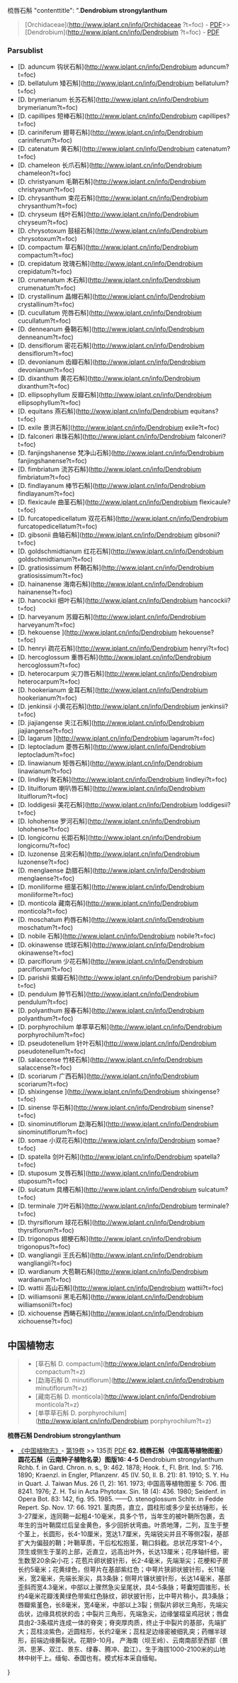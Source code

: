 梳唇石斛   "contenttitle": ".**Dendrobium strongylanthum**

> [Orchidaceae](http://www.iplant.cn/info/Orchidaceae ?t=foc) - [PDF](http://iplant.cn/foc/pdf/Orchidaceae.pdf)>>[Dendrobium](http://www.iplant.cn/info/Dendrobium ?t=foc) - [PDF](http://www.iplant.cn/foc/pdf/Dendrobium.pdf)

### Parsublist

* [D.  aduncum  钩状石斛](http://www.iplant.cn/info/Dendrobium aduncum?t=foc)
* [D.  bellatulum  矮石斛](http://www.iplant.cn/info/Dendrobium bellatulum?t=foc)
* [D.  brymerianum  长苏石斛](http://www.iplant.cn/info/Dendrobium brymerianum?t=foc)
* [D.  capillipes  短棒石斛](http://www.iplant.cn/info/Dendrobium capillipes?t=foc)
* [D.  cariniferum  翅萼石斛](http://www.iplant.cn/info/Dendrobium cariniferum?t=foc)
* [D.  catenatum  黄石斛](http://www.iplant.cn/info/Dendrobium catenatum?t=foc)
* [D.  chameleon  长爪石斛](http://www.iplant.cn/info/Dendrobium chameleon?t=foc)
* [D.  christyanum  毛鞘石斛](http://www.iplant.cn/info/Dendrobium christyanum?t=foc)
* [D.  chrysanthum  束花石斛](http://www.iplant.cn/info/Dendrobium chrysanthum?t=foc)
* [D.  chryseum  线叶石斛](http://www.iplant.cn/info/Dendrobium chryseum?t=foc)
* [D.  chrysotoxum  鼓槌石斛](http://www.iplant.cn/info/Dendrobium chrysotoxum?t=foc)
* [D.  compactum  草石斛](http://www.iplant.cn/info/Dendrobium compactum?t=foc)
* [D.  crepidatum  玫瑰石斛](http://www.iplant.cn/info/Dendrobium crepidatum?t=foc)
* [D.  crumenatum  木石斛](http://www.iplant.cn/info/Dendrobium crumenatum?t=foc)
* [D.  crystallinum  晶帽石斛](http://www.iplant.cn/info/Dendrobium crystallinum?t=foc)
* [D.  cucullatum  兜唇石斛](http://www.iplant.cn/info/Dendrobium cucullatum?t=foc)
* [D.  denneanum  叠鞘石斛](http://www.iplant.cn/info/Dendrobium denneanum?t=foc)
* [D.  densiflorum  密花石斛](http://www.iplant.cn/info/Dendrobium densiflorum?t=foc)
* [D.  devonianum  齿瓣石斛](http://www.iplant.cn/info/Dendrobium devonianum?t=foc)
* [D.  dixanthum  黄花石斛](http://www.iplant.cn/info/Dendrobium dixanthum?t=foc)
* [D.  ellipsophyllum  反瓣石斛](http://www.iplant.cn/info/Dendrobium ellipsophyllum?t=foc)
* [D.  equitans  燕石斛](http://www.iplant.cn/info/Dendrobium equitans?t=foc)
* [D.  exile  景洪石斛](http://www.iplant.cn/info/Dendrobium exile?t=foc)
* [D.  falconeri  串珠石斛](http://www.iplant.cn/info/Dendrobium falconeri?t=foc)
* [D.  fanjingshanense  梵净山石斛](http://www.iplant.cn/info/Dendrobium fanjingshanense?t=foc)
* [D.  fimbriatum  流苏石斛](http://www.iplant.cn/info/Dendrobium fimbriatum?t=foc)
* [D.  findlayanum  棒节石斛](http://www.iplant.cn/info/Dendrobium findlayanum?t=foc)
* [D.  flexicaule  曲茎石斛](http://www.iplant.cn/info/Dendrobium flexicaule?t=foc)
* [D.  furcatopedicellatum  双花石斛](http://www.iplant.cn/info/Dendrobium furcatopedicellatum?t=foc)
* [D.  gibsonii  曲轴石斛](http://www.iplant.cn/info/Dendrobium gibsonii?t=foc)
* [D.  goldschmidtianum  红花石斛](http://www.iplant.cn/info/Dendrobium goldschmidtianum?t=foc)
* [D.  gratiosissimum  杯鞘石斛](http://www.iplant.cn/info/Dendrobium gratiosissimum?t=foc)
* [D.  hainanense  海南石斛](http://www.iplant.cn/info/Dendrobium hainanense?t=foc)
* [D.  hancockii  细叶石斛](http://www.iplant.cn/info/Dendrobium hancockii?t=foc)
* [D.  harveyanum  苏瓣石斛](http://www.iplant.cn/info/Dendrobium harveyanum?t=foc)
* [D.  hekouense  ](http://www.iplant.cn/info/Dendrobium hekouense?t=foc)
* [D.  henryi  疏花石斛](http://www.iplant.cn/info/Dendrobium henryi?t=foc)
* [D.  hercoglossum  重唇石斛](http://www.iplant.cn/info/Dendrobium hercoglossum?t=foc)
* [D.  heterocarpum  尖刀唇石斛](http://www.iplant.cn/info/Dendrobium heterocarpum?t=foc)
* [D.  hookerianum  金耳石斛](http://www.iplant.cn/info/Dendrobium hookerianum?t=foc)
* [D.  jenkinsii  小黄花石斛](http://www.iplant.cn/info/Dendrobium jenkinsii?t=foc)
* [D.  jiajiangense  夹江石斛](http://www.iplant.cn/info/Dendrobium jiajiangense?t=foc)
* [D.  lagarum  ](http://www.iplant.cn/info/Dendrobium lagarum?t=foc)
* [D.  leptocladum  菱唇石斛](http://www.iplant.cn/info/Dendrobium leptocladum?t=foc)
* [D.  linawianum  矩唇石斛](http://www.iplant.cn/info/Dendrobium linawianum?t=foc)
* [D.  lindleyi  聚石斛](http://www.iplant.cn/info/Dendrobium lindleyi?t=foc)
* [D.  lituiflorum  喇叭唇石斛](http://www.iplant.cn/info/Dendrobium lituiflorum?t=foc)
* [D.  loddigesii  美花石斛](http://www.iplant.cn/info/Dendrobium loddigesii?t=foc)
* [D.  lohohense  罗河石斛](http://www.iplant.cn/info/Dendrobium lohohense?t=foc)
* [D.  longicornu  长距石斛](http://www.iplant.cn/info/Dendrobium longicornu?t=foc)
* [D.  luzonense  吕宋石斛](http://www.iplant.cn/info/Dendrobium luzonense?t=foc)
* [D.  menglaense  勐腊石斛](http://www.iplant.cn/info/Dendrobium menglaense?t=foc)
* [D.  moniliforme  细茎石斛](http://www.iplant.cn/info/Dendrobium moniliforme?t=foc)
* [D.  monticola  藏南石斛](http://www.iplant.cn/info/Dendrobium monticola?t=foc)
* [D.  moschatum  杓唇石斛](http://www.iplant.cn/info/Dendrobium moschatum?t=foc)
* [D.  nobile  石斛](http://www.iplant.cn/info/Dendrobium nobile?t=foc)
* [D.  okinawense  琉球石斛](http://www.iplant.cn/info/Dendrobium okinawense?t=foc)
* [D.  parciflorum  少花石斛](http://www.iplant.cn/info/Dendrobium parciflorum?t=foc)
* [D.  parishii  紫瓣石斛](http://www.iplant.cn/info/Dendrobium parishii?t=foc)
* [D.  pendulum  肿节石斛](http://www.iplant.cn/info/Dendrobium pendulum?t=foc)
* [D.  polyanthum  报春石斛](http://www.iplant.cn/info/Dendrobium polyanthum?t=foc)
* [D.  porphyrochilum  单葶草石斛](http://www.iplant.cn/info/Dendrobium porphyrochilum?t=foc)
* [D.  pseudotenellum  针叶石斛](http://www.iplant.cn/info/Dendrobium pseudotenellum?t=foc)
* [D.  salaccense  竹枝石斛](http://www.iplant.cn/info/Dendrobium salaccense?t=foc)
* [D.  scoriarum  广西石斛](http://www.iplant.cn/info/Dendrobium scoriarum?t=foc)
* [D.  shixingense  ](http://www.iplant.cn/info/Dendrobium shixingense?t=foc)
* [D.  sinense  华石斛](http://www.iplant.cn/info/Dendrobium sinense?t=foc)
* [D.  sinominutiflorum  勐海石斛](http://www.iplant.cn/info/Dendrobium sinominutiflorum?t=foc)
* [D.  somae  小双花石斛](http://www.iplant.cn/info/Dendrobium somae?t=foc)
* [D.  spatella  剑叶石斛](http://www.iplant.cn/info/Dendrobium spatella?t=foc)
* [D.  stuposum  叉唇石斛](http://www.iplant.cn/info/Dendrobium stuposum?t=foc)
* [D.  sulcatum  具槽石斛](http://www.iplant.cn/info/Dendrobium sulcatum?t=foc)
* [D.  terminale  刀叶石斛](http://www.iplant.cn/info/Dendrobium terminale?t=foc)
* [D.  thyrsiflorum  球花石斛](http://www.iplant.cn/info/Dendrobium thyrsiflorum?t=foc)
* [D.  trigonopus  翅梗石斛](http://www.iplant.cn/info/Dendrobium trigonopus?t=foc)
* [D.  wangliangii  王氏石斛](http://www.iplant.cn/info/Dendrobium wangliangii?t=foc)
* [D.  wardianum  大苞鞘石斛](http://www.iplant.cn/info/Dendrobium wardianum?t=foc)
* [D.  wattii  高山石斛](http://www.iplant.cn/info/Dendrobium wattii?t=foc)
* [D.  williamsonii  黑毛石斛](http://www.iplant.cn/info/Dendrobium williamsonii?t=foc)
* [D.  xichouense  西畴石斛](http://www.iplant.cn/info/Dendrobium xichouense?t=foc)

## 中国植物志

> * [草石斛  D.  compactum](http://www.iplant.cn/info/Dendrobium compactum?t=z)
> * [勐海石斛  D.  minutiflorum](http://www.iplant.cn/info/Dendrobium minutiflorum?t=z)
> * [藏南石斛  D.  monticola](http://www.iplant.cn/info/Dendrobium monticola?t=z)
> * [单葶草石斛  D.  porphyrochilum](http://www.iplant.cn/info/Dendrobium porphyrochilum?t=z)

**梳唇石斛 Dendrobium strongylanthum**

* [《中国植物志》](http://www.iplant.cn/frps)- [第19卷](http://www.iplant.cn/frps/vol/19) >> 135页 [PDF](http://www.iplant.cn/frps/pdf/19/135.pdf)
**62. 梳唇石斛（中国高等植物图鉴）圆花石斛（云南种子植物名录）图版16: 4-5**
Dendrobium strongylanthum Rchb. f. in Gard. Chron. n. s., 9: 462. 1878; Hook. f., Fl. Brit. Ind. 5: 716. 1890; Kraenzl. in Engler, Pflanzenr. 45 (IV. 50, II. B. 21): 81. 1910; S. Y. Hu in Quart. J. Taiwan Mus. 26 (1, 2): 161. 1973; 中国高等植物图鉴 5: 706. 图8241. 1976; Z. H. Tsi in Acta Phytotax. Sin. 18 (4): 436. 1980; Seidenf. in Opera Bot. 83: 142, fig. 95. 1985. ——D. stenoglossum Schltr. in Fedde Repert. Sp. Nov. 17: 66. 1921.
茎肉质，直立，圆柱形或多少呈长纺锤形，长3-27厘米，连同鞘一起粗4-10毫米，具多个节，当年生的被叶鞘所包裹，去年生的当叶鞘腐烂后呈金黄色，多少回折状弯曲。叶质地薄，二列，互生于整个茎上，长圆形，长4-10厘米，宽达1.7厘米，先端锐尖并且不等侧2裂，基部扩大为偏鼓的鞘；叶鞘草质，干后松松抱茎，鞘口斜截。总状花序常1-4个，顶生或侧生于茎的上部，近直立，远高出叶外，长达13厘米；花序轴纤细，密生数至20余朵小花；花苞片卵状披针形，长2-4毫米，先端渐尖；花梗和子房长约5毫米；花黄绿色，但萼片在基部紫红色；中萼片狭卵状披针形，长11毫米，宽2毫米，先端长渐尖，具3条脉；侧萼片镰状披针形，长达14毫米，基部歪斜而宽4.3毫米，中部以上骤然急尖呈尾状，具4-5条脉；萼囊短圆锥形，长约4毫米花瓣浅黄绿色带紫红色脉纹，卵状披针形，比中萼片稍小，具3条脉；唇瓣紫堇色，长8毫米，宽4毫米，中部以上3裂；侧裂片卵状三角形，先端尖齿状，边缘具梳状的齿；中裂片三角形，先端急尖，边缘皱褶呈鸡冠状；唇盘具由2-3条褶片连成一体的脊突；脊突厚肉质，终止于中裂片的基部，先端扩大；蕊柱淡紫色，近圆柱形，长约2毫米；蕊柱足边缘密被细乳突；药帽半球形，前端边缘撕裂状。花期9-10月。
产海南（坝王岭）、云南南部至西部（景洪、思茅、双江、景东、绿春、腾冲、盈江）。生于海拔1000-2100米的山地林中树干上。缅甸、泰国也有。模式标本采自缅甸。

}